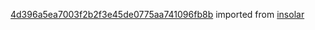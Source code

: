 [4d396a5ea7003f2b2f3e45de0775aa741096fb8b](https://github.com/insolar/insolar/commit/4d396a5ea7003f2b2f3e45de0775aa741096fb8b) imported from [insolar](https://github.com/insolar/insolar)
